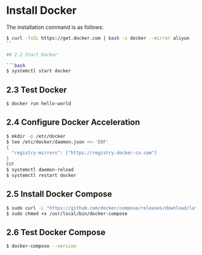 <!-- vscode-markdown-toc -->

<!-- vscode-markdown-toc-config
	numbering=true
	autoSave=true
	/vscode-markdown-toc-config -->
<!-- /vscode-markdown-toc -->
# Install Docker


The installation command is as follows:

```bash
$ curl -fsSL https://get.docker.com | bash -s docker --mirror aliyun
``

## 2.2 Start Docker

```bash
$ systemctl start docker
```

## 2.3 Test Docker

```bash
$ docker run hello-world
```

## 2.4 Configure Docker Acceleration

```bash
$ mkdir -p /etc/docker
$ tee /etc/docker/daemon.json <<-'EOF'
{
  "registry-mirrors": ["https://registry.docker-cn.com"]
}
EOF
$ systemctl daemon-reload
$ systemctl restart docker
```

## 2.5 Install Docker Compose

```bash
$ sudo curl -L "https://github.com/docker/compose/releases/download/latest/docker-compose-$(uname -s)-$(uname -m)" -o /usr/local/bin/docker-compose
$ sudo chmod +x /usr/local/bin/docker-compose
```

## 2.6 Test Docker Compose

```bash
$ docker-compose --version
```

